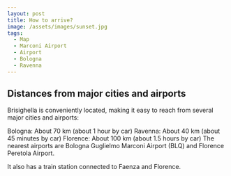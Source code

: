 ```yaml
---
layout: post
title: How to arrive?
image: /assets/images/sunset.jpg
tags:
  - Map
  - Marconi Airport
  - Airport
  - Bologna
  - Ravenna
---
```

## Distances from major cities and airports

Brisighella is conveniently located, making it easy to reach from several major cities and airports:

Bologna: About 70 km (about 1 hour by car)
Ravenna: About 40 km (about 45 minutes by car)
Florence: About 100 km (about 1.5 hours by car)
The nearest airports are Bologna Guglielmo Marconi Airport (BLQ) and Florence Peretola Airport.

It also has a train station connected to Faenza and Florence.



